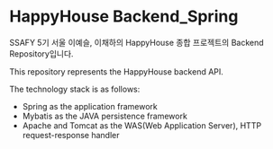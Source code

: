 # HappyHouse Backend_Spring

SSAFY 5기 서울 이예슬, 이채하의 HappyHouse 종합 프로젝트의 Backend Repository입니다.

This repository represents the HappyHouse backend API.

The technology stack is as follows:

- Spring as the application framework
- Mybatis as the JAVA persistence framework
- Apache and Tomcat as the WAS(Web Application Server), HTTP request-response handler
